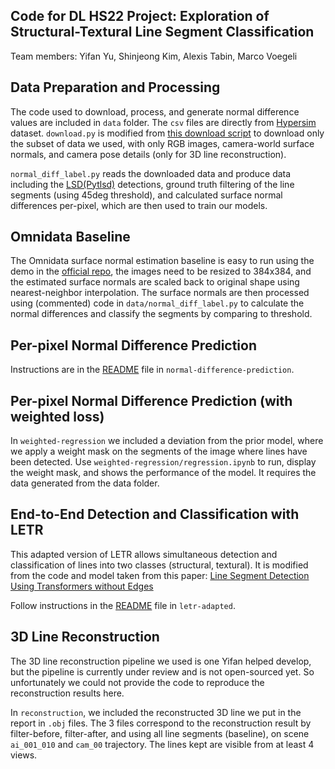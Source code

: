 ## Code for DL HS22 Project: Exploration of Structural-Textural Line Segment Classification
Team members: Yifan Yu, Shinjeong Kim, Alexis Tabin, Marco Voegeli

## Data Preparation and Processing
The code used to download, process, and generate normal difference values are included in `data` folder. The `csv` files are directly from [Hypersim](https://github.com/apple/ml-hypersim) dataset. `download.py` is modified from [this download script](https://github.com/apple/ml-hypersim/blob/main/contrib/99991) to download only the subset of data we used, with only RGB images, camera-world surface normals, and camera pose details (only for 3D line reconstruction).

`normal_diff_label.py` reads the downloaded data and produce data including the [LSD(Pytlsd)](https://github.com/iago-suarez/pytlsd) detections, ground truth filtering of the line segments (using 45deg threshold), and calculated surface normal differences per-pixel, which are then used to train our models.

## Omnidata Baseline
The Omnidata surface normal estimation baseline is easy to run using the demo in the [official repo](https://github.com/EPFL-VILAB/omnidata), the images need to be resized to 384x384, and the estimated surface normals are scaled back to original shape using nearest-neighbor interpolation. The surface normals are then processed using (commented) code in `data/normal_diff_label.py` to calculate the normal differences and classify the segments by comparing to threshold.

## Per-pixel Normal Difference Prediction

Instructions are in the [README](./normal-difference-prediction/README.md) file in `normal-difference-prediction`.

## Per-pixel Normal Difference Prediction (with weighted loss)

In `weighted-regression` we included a deviation from the prior model, where we apply a weight mask on the segments of the image where lines have been detected. Use `weighted-regression/regression.ipynb` to run, display the weight mask, and shows the performance of the model.
It requires the data generated from the data folder.

## End-to-End Detection and Classification with LETR
This adapted version of LETR allows simultaneous detection and classification of lines into two classes (structural, textural). It is modified from the code and model taken from this paper:
[Line Segment Detection Using Transformers without Edges](https://arxiv.org/abs/2101.01909) 

Follow instructions in the [README](./letr-adapted/README.md) file in `letr-adapted`.

## 3D Line Reconstruction
The 3D line reconstruction pipeline we used is one Yifan helped develop, but the pipeline is currently under review and is not open-sourced yet. So unfortunately we could not provide the code to reproduce the reconstruction results here.

In `reconstruction`, we included the reconstructed 3D line we put in the report in `.obj` files. The 3 files correspond to the reconstruction result by filter-before, filter-after, and using all line segments (baseline), on scene `ai_001_010` and `cam_00` trajectory. The lines kept are visible from at least 4 views.